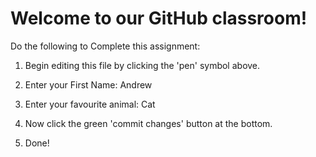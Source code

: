# Welcome to our GitHub classroom!

Do the following to Complete this assignment:

1. Begin editing this file by clicking the 'pen' symbol above.

2. Enter your First Name: Andrew

3. Enter your favourite animal: Cat

4. Now click the green 'commit changes' button at the bottom.

5. Done!
